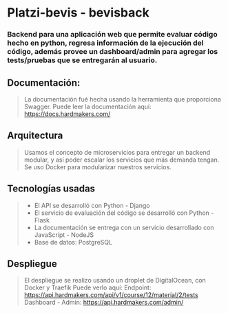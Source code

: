 # Platzi-bevis - bevisback

### Backend para una aplicación web que permite evaluar código hecho en python, regresa información de la ejecución del código, además provee un dashboard/admin para agregar los tests/pruebas que se entregarán al usuario.

  

## Documentación:

> La documentación fué hecha usando la herramienta que proporciona Swagger.
> Puede leer la documentación aquí: https://docs.hardmakers.com/

## Arquitectura
> Usamos el concepto de microservicios para entregar un backend modular, y así poder escalar los servicios que más demanda tengan.
> Se uso Docker para modularizar nuestros servicios.

## Tecnologías usadas
>- El API se desarrolló con Python - Django
>- El servicio de evaluación del código se desarrolló con Python - Flask
>- La documentación se entrega con un servicio desarrollado con JavaScript - NodeJS
>- Base de datos: PostgreSQL

## Despliegue
>El despliegue se realizo usando un droplet de DigitalOcean, con Docker y Traefik
>Puede verlo aquí: 
>Endpoint: https://api.hardmakers.com/api/v1/course/12/material/2/tests
>Dashboard - Admin: https://api.hardmakers.com/admin/